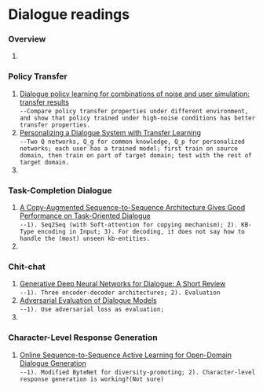 # Dialogue readings


### Overview
1. []()<br/>


### Policy Transfer
1. [Dialogue policy learning for combinations of noise and user simulation: transfer results](http://citeseerx.ist.psu.edu/viewdoc/download?doi=10.1.1.141.6098&rep=rep1&type=pdf)<br/>
`--Compare policy transfer properties under different environment, and show that policy trained under high-noise conditions has better transfer properties.`
2. [Personalizing a Dialogue System with Transfer Learning](https://arxiv.org/abs/1610.02891)<br/>
`--Two Q networks, Q_g for common knowledge, Q_p for personalized networks; each user has a trained model; first train on source domain, then train on part of target domain; test with the rest of target domain.`
3. 

### Task-Completion Dialogue
1. [A Copy-Augmented Sequence-to-Sequence Architecture Gives Good Performance on Task-Oriented Dialogue](https://arxiv.org/abs/1701.04024)<br/>
`--1). Seq2Seq (with Soft-attention for copying mechanism); 2). KB-Type encoding in Input; 3). For decoding, it does not say how to handle the (most) unseen kb-entities.`
2. []()<br/>

### Chit-chat
1. [Generative Deep Neural Networks for Dialogue: A Short Review](https://arxiv.org/abs/1611.06216)<br/>
`--1). Three encoder-decoder architectures; 2). Evaluation`
2. [Adversarial Evaluation of Dialogue Models](https://arxiv.org/abs/1701.08198)<br/>
`--1). Use adversarial loss as evaluation;`
3. 


### Character-Level Response Generation
1. [Online Sequence-to-Sequence Active Learning for Open-Domain Dialogue Generation](https://arxiv.org/pdf/1612.03929.pdf)<br/>
`--1). Modified ByteNet for diversity-promoting; 2). Character-level response generation is working?(Not sure)`